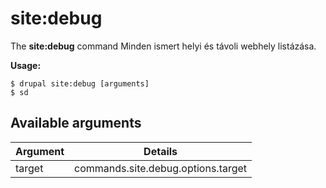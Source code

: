 # site:debug
The **site:debug** command Minden ismert helyi és távoli webhely listázása.

**Usage:**
```
$ drupal site:debug [arguments] 
$ sd  
```

## Available arguments
Argument | Details
---------|-------------
target | commands.site.debug.options.target
